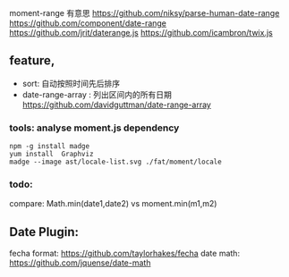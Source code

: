 

moment-range
有意思  https://github.com/niksy/parse-human-date-range
https://github.com/component/date-range
https://github.com/jrit/daterange.js
https://github.com/icambron/twix.js

## feature,

- sort: 自动按照时间先后排序
- date-range-array : 列出区间内的所有日期  https://github.com/davidguttman/date-range-array





### tools: analyse moment.js dependency

    npm -g install madge
    yum install  Graphviz
    madge --image ast/locale-list.svg ./fat/moment/locale


### todo:

compare: Math.min(date1,date2)  vs   moment.min(m1,m2)

## Date Plugin:

fecha format:  https://github.com/taylorhakes/fecha
date math: https://github.com/jquense/date-math
